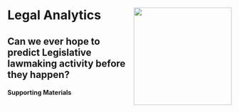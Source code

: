 # Legal Analytics  <img src="figures/jurimetrics.png" width="220px" align="right"/>

## Can we ever hope to predict Legislative lawmaking activity before they happen?
 
#### Supporting Materials 
